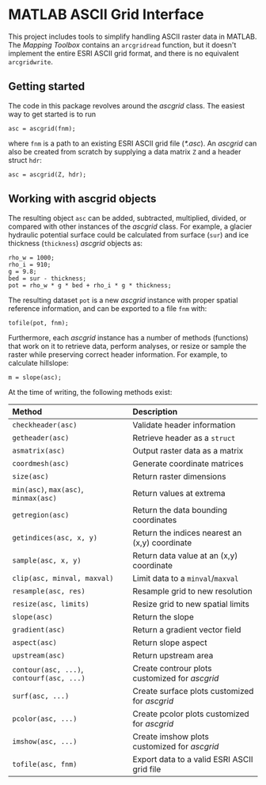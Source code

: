 # MATLAB ASCII Grid Interface

This project includes tools to simplify handling ASCII raster data in MATLAB.
The *Mapping Toolbox* contains an `arcgridread` function, but it doesn't
implement the entire ESRI ASCII grid format, and there is no equivalent
`arcgridwrite`.

## Getting started

The code in this package revolves around the *ascgrid* class. The easiest way
to get started is to run

    asc = ascgrid(fnm);

where `fnm` is a path to an existing ESRI ASCII grid file (*\*.asc*). An
*ascgrid* can also be created from scratch by supplying a data matrix `Z` and a
header struct `hdr`:

    asc = ascgrid(Z, hdr);

## Working with ascgrid objects

The resulting object `asc` can be added, subtracted, multiplied, divided, or
compared with other instances of the *ascgrid* class. For example, a glacier
hydraulic potential surface could be calculated from surface (`sur`) and ice
thickness (`thickness`) *ascgrid* objects as:

    rho_w = 1000;
    rho_i = 910;
    g = 9.8;
    bed = sur - thickness;
    pot = rho_w * g * bed + rho_i * g * thickness;

The resulting dataset `pot` is a new *ascgrid* instance with proper spatial
reference information, and can be exported to a file `fnm` with:

    tofile(pot, fnm);

Furthermore, each *ascgrid* instance has a number of methods (functions) that
work on it to retrieve data, perform analyses, or resize or sample the raster
while preserving correct header information. For example, to calculate
hillslope:

    m = slope(asc);

At the time of writing, the following methods exist:

Method                                  |   Description
:---------------------------------------|:-------------------------------------
`checkheader(asc)`                      |   Validate header information
`getheader(asc)`                        |   Retrieve header as a `struct`
`asmatrix(asc)`                         |   Output raster data as a matrix
`coordmesh(asc)`                        |   Generate coordinate matrices
`size(asc)`                             |   Return raster dimensions
`min(asc)`, `max(asc)`, `minmax(asc)`   |   Return values at extrema
`getregion(asc)`                        |   Return the data bounding coordinates
`getindices(asc, x, y)`                 |   Return the indices nearest an (x,y) coordinate
`sample(asc, x, y)`                     |   Return data value at an (x,y) coordinate
`clip(asc, minval, maxval)`             |   Limit data to a `minval`/`maxval`
`resample(asc, res)`                    |   Resample grid to new resolution
`resize(asc, limits)`                   |   Resize grid to new spatial limits
`slope(asc)`                            |   Return the slope
`gradient(asc)`                         |   Return a gradient vector field
`aspect(asc)`                           |   Return slope aspect
`upstream(asc)`                         |   Return upstream area
`contour(asc, ...)`, `contourf(asc, ...)`|  Create controur plots customized for *ascgrid*
`surf(asc, ...)`                        |   Create surface plots customized for *ascgrid*
`pcolor(asc, ...)`                      |   Create pcolor plots customized for *ascgrid*
`imshow(asc, ...)`                      |   Create imshow plots customized for *ascgrid*
`tofile(asc, fnm)`                      |   Export data to a valid ESRI ASCII grid file

